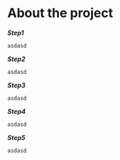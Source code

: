 # About the project

***Step1***
```
asdasd
```

***Step2***
```
asdasd
```


***Step3***
```
asdasd
```



***Step4***
```
asdasd
```


***Step5***
```
asdasd
```